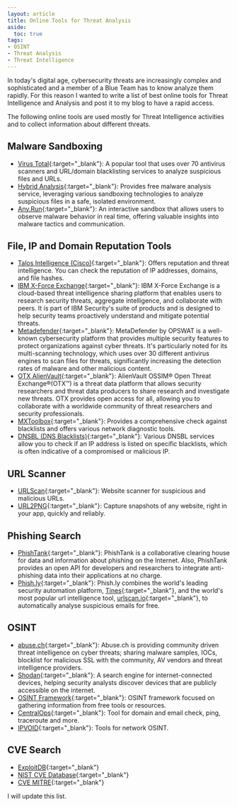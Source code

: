 ```yaml
---
layout: article
title: Online Tools for Threat Analysis
aside:
  toc: true
tags:
- OSINT
- Threat Analysis
- Threat Intelligence
---
```


In today's digital age, cybersecurity threats are increasingly complex and sophisticated and a member of a Blue Team has to know analyze them rapidly. 
For this reason I wanted to write a list of best online tools for Threat Intelligence and Analysis and post it to my blog to have a rapid access.

The following online tools are used mostly for Threat Intelligence activities and to collect information about different threats. 

## Malware Sandboxing

- [Virus Total](https://www.virustotal.com/){:target="_blank"}: A popular tool that uses over 70 antivirus scanners and URL/domain blacklisting services to analyze suspicious files and URLs.
- [Hybrid Analysis](https://www.hybrid-analysis.com/){:target="_blank"}: Provides free malware analysis service, leveraging various sandboxing technologies to analyze suspicious files in a safe, isolated environment.
- [Any.Run](https://any.run/){:target="_blank"}: An interactive sandbox that allows users to observe malware behavior in real time, offering valuable insights into malware tactics and communication.

## File, IP and Domain Reputation Tools

- [Talos Intelligence (Cisco)](https://talosintelligence.com/){:target="_blank"}: Offers reputation and threat intelligence. You can check the reputation of IP addresses, domains, and file hashes.
- [IBM X-Force Exchange](https://exchange.xforce.ibmcloud.com/){:target="_blank"}: IBM X-Force Exchange is a cloud-based threat intelligence sharing platform that enables users to research security threats, aggregate intelligence, and collaborate with peers. It is part of IBM Security's suite of products and is designed to help security teams proactively understand and mitigate potential threats.
- [Metadefender](https://metadefender.opswat.com/){:target="_blank"}: MetaDefender by OPSWAT is a well-known cybersecurity platform that provides multiple security features to protect organizations against cyber threats. It's particularly noted for its multi-scanning technology, which uses over 30 different antivirus engines to scan files for threats, significantly increasing the detection rates of malware and other malicious content.
- [OTX AlienVault](https://otx.alienvault.com/){:target="_blank"}: AlienVault OSSIM® Open Threat Exchange®(OTX™) is a threat data platform that allows security researchers and threat data producers to share research and investigate new threats. OTX provides open access for all, allowing you to collaborate with a worldwide community of threat researchers and security professionals.
- [MXToolbox](https://mxtoolbox.com/){:target="_blank"}: Provides a comprehensive check against blacklists and offers various network diagnostic tools.
- [DNSBL (DNS Blacklists)](https://www.dnsbl.info/){:target="_blank"}: Various DNSBL services allow you to check if an IP address is listed on specific blacklists, which is often indicative of a compromised or malicious IP.

## URL Scanner

- [URLScan](https://urlscan.io/){:target="_blank"}: Website scanner for suspicious and malicious URLs.
- [URL2PNG](https://www.url2png.com/){:target="_blank"}: Capture snapshots of any website, right in your app, quickly and reliably.

## Phishing Search

- [PhishTank](https://www.phishtank.com/){:target="_blank"}: PhishTank is a collaborative clearing house for data and information about phishing on the Internet. Also, PhishTank provides an open API for developers and researchers to integrate anti-phishing data into their applications at no charge.
- [Phish.ly](https://phish.ly){:target="_blank"}: Phish.ly combines the world's leading security automation platform, [Tines](https://www.tines.com/){:target="_blank"}, and the world's most popular url intelligence tool, [urlscan.io](https://urlscan.io/){:target="_blank"}, to automatically analyse suspicious emails for free.

## OSINT

- [abuse.ch](https://abuse.ch/){:target="_blank"}: Abuse.ch is providing community driven threat intelligence on cyber threats; sharing malware samples, IOCs, blocklist for malicious SSL with the community, AV vendors and threat intelligence providers.
- [Shodan](Https://shodan.io/){:target="_blank"}: A search engine for internet-connected devices, helping security analysts discover devices that are publicly accessible on the internet.
- [OSINT Framework](https://osintframework.com){:target="_blank"}: OSINT framework focused on gathering information from free tools or resources.
- [CentralOps](https://centralops.net/){:target="_blank"}: Tool for domain and email check, ping, traceroute and more.
- [IPVOID](https://www.ipvoid.com/){:target="_blank"}: Tools for network OSINT.

## CVE Search

- [ExploitDB](https://www.exploit-db.com/){:target="_blank"}
- [NIST CVE Database](https://nvd.nist.gov/vuln/search){:target="_blank"}
- [CVE MITRE](https://cve.mitre.org/){:target="_blank"}

I will update this list.
